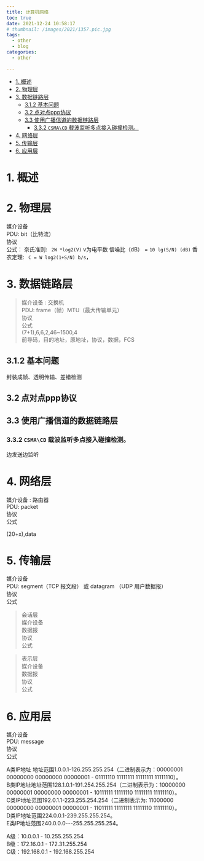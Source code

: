 ```yaml
---
title: 计算机网络
toc: true
date: 2021-12-24 10:58:17
# thumbnail: /images/2021/1357.pic.jpg
tags:
  - other
  - blog
categories:
  - other

---
```


- [1. 概述](#1-概述)
- [2. 物理层](#2-物理层)
- [3. 数据链路层](#3-数据链路层)
  - [3.1.2 基本问题](#312-基本问题)
  - [3.2 点对点ppp协议](#32-点对点ppp协议)
  - [3.3 使用广播信道的数据链路层](#33-使用广播信道的数据链路层)
    - [3.3.2 `CSMA\CD` 载波监听多点接入碰撞检测。](#332-csmacd-载波监听多点接入碰撞检测)
- [4. 网络层](#4-网络层)
- [5. 传输层](#5-传输层)
- [6. 应用层](#6-应用层)

<!--more-->

# 1. 概述

# 2. 物理层

媒介设备  
PDU: bit（比特流）  
协议  
公式： 
奈氏准则: ` 2W *log2(V)`  v为电平数
信噪比（dB） = `10 lg(S/N) (dB)`
香农定理: ` C = W log2(1+S/N) b/s`，

# 3. 数据链路层

> 媒介设备 : 交换机   
PDU: frame（帧）MTU（最大传输单元）  
协议  
公式  
(7+1),6,6,2,46~1500,4  
前导码，目的地址，原地址，协议，数据，FCS
## 3.1.2 基本问题

封装成帧、透明传输、差错检测

## 3.2 点对点ppp协议



## 3.3 使用广播信道的数据链路层

### 3.3.2 `CSMA\CD` 载波监听多点接入碰撞检测。
边发送边监听


# 4. 网络层

媒介设备 : 路由器  
PDU: packet  
协议  
公式  

(20+x),data

# 5. 传输层

媒介设备  
PDU: segment（TCP 报文段） 或 datagram （UDP 用户数据报）  
协议  
公式  

> 会话层  
媒介设备  
数据报  
协议  
公式  

>  表示层  
媒介设备  
数据报  
协议  
公式  

# 6. 应用层  

媒介设备  
PDU: message    
协议  
公式  



A类IP地址 地址范围1.0.0.1-126.255.255.254（二进制表示为：00000001 00000000 00000000 00000001 - 01111110 11111111 11111111 11111110）。  
B类IP地址地址范围128.1.0.1-191.254.255.254（二进制表示为：10000000 00000001 00000000 00000001 - 10111111 11111110 11111111 11111110）。  
C类IP地址范围192.0.1.1-223.255.254.254（二进制表示为: 11000000 00000000 00000001 00000001 - 11011111 11111111 11111110 11111110）。  
D类IP地址范围224.0.0.1-239.255.255.254。  
E类IP地址范围240.0.0.0---255.255.255.254。  


A级：10.0.0.1 - 10.255.255.254  
B级：172.16.0.1 - 172.31.255.254   
C级：192.168.0.1 - 192.168.255.254  


